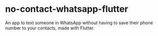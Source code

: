 # no-contact-whatsapp-flutter

An app to text someone in WhatsApp without having to save their phone number to your contacts, made with Flutter.

